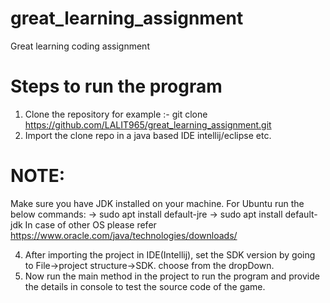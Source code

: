 # great_learning_assignment
Great learning coding assignment
# Steps to run the program
1) Clone the repository for example :- git clone https://github.com/LALIT965/great_learning_assignment.git
2) Import the clone repo in a java based IDE intellij/eclipse etc.
  # NOTE: 
 Make sure you have JDK installed on your machine. 
   For Ubuntu run the below commands:
    -> sudo apt install default-jre 
    -> sudo apt install default-jdk
  In case of other OS please refer https://www.oracle.com/java/technologies/downloads/  
  
4) After importing the project in IDE(Intellij), set the SDK version by going to File->project structure->SDK. choose from the dropDown.
5) Now run the main method in the project to run the program and provide the details in console to test the source code of the game.    

